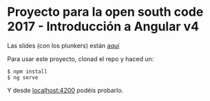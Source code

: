 # Proyecto para la open south code 2017 - Introducción a Angular v4

Las slides (con los plunkers) están [aquí](https://slides.com/jesusrodriguez-3/opensouthcode-angular)

Para usar este proyecto, clonad el repo y haced un:

```
$ npm install
$ ng serve
```

Y desde [localhost:4200](localhost:4200) podéis probarlo.
